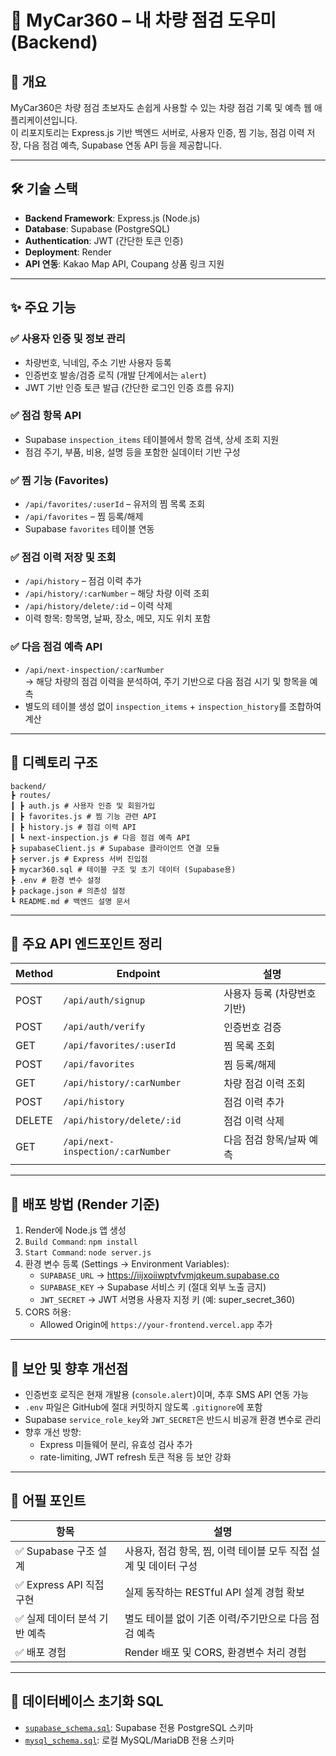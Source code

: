 # 🔧 MyCar360 – 내 차량 점검 도우미 (Backend)

## 📌 개요
MyCar360은 차량 점검 초보자도 손쉽게 사용할 수 있는 차량 점검 기록 및 예측 웹 애플리케이션입니다.  
이 리포지토리는 Express.js 기반 백엔드 서버로, 사용자 인증, 찜 기능, 점검 이력 저장, 다음 점검 예측, Supabase 연동 API 등을 제공합니다.

---

## 🛠 기술 스택
- **Backend Framework**: Express.js (Node.js)
- **Database**: Supabase (PostgreSQL)
- **Authentication**: JWT (간단한 토큰 인증)
- **Deployment**: Render
- **API 연동**: Kakao Map API, Coupang 상품 링크 지원

---

## ✨ 주요 기능

### ✅ 사용자 인증 및 정보 관리
- 차량번호, 닉네임, 주소 기반 사용자 등록
- 인증번호 발송/검증 로직 (개발 단계에서는 `alert`)
- JWT 기반 인증 토큰 발급 (간단한 로그인 인증 흐름 유지)

### ✅ 점검 항목 API
- Supabase `inspection_items` 테이블에서 항목 검색, 상세 조회 지원
- 점검 주기, 부품, 비용, 설명 등을 포함한 실데이터 기반 구성

### ✅ 찜 기능 (Favorites)
- `/api/favorites/:userId` – 유저의 찜 목록 조회
- `/api/favorites` – 찜 등록/해제
- Supabase `favorites` 테이블 연동

### ✅ 점검 이력 저장 및 조회
- `/api/history` – 점검 이력 추가
- `/api/history/:carNumber` – 해당 차량 이력 조회
- `/api/history/delete/:id` – 이력 삭제
- 이력 항목: 항목명, 날짜, 장소, 메모, 지도 위치 포함

### ✅ 다음 점검 예측 API
- `/api/next-inspection/:carNumber`  
  → 해당 차량의 점검 이력을 분석하여, 주기 기반으로 다음 점검 시기 및 항목을 예측
- 별도의 테이블 생성 없이 `inspection_items` + `inspection_history`를 조합하여 계산

---

## 📂 디렉토리 구조
```
backend/
┣ routes/
┃ ┣ auth.js # 사용자 인증 및 회원가입
┃ ┣ favorites.js # 찜 기능 관련 API
┃ ┣ history.js # 점검 이력 API
┃ ┗ next-inspection.js # 다음 점검 예측 API
┣ supabaseClient.js # Supabase 클라이언트 연결 모듈
┣ server.js # Express 서버 진입점
┣ mycar360.sql # 테이블 구조 및 초기 데이터 (Supabase용)
┣ .env # 환경 변수 설정
┣ package.json # 의존성 설정
┗ README.md # 백엔드 설명 문서
```

---

## 🔌 주요 API 엔드포인트 정리

| Method | Endpoint | 설명 |
|--------|----------|------|
| POST   | `/api/auth/signup`             | 사용자 등록 (차량번호 기반) |
| POST   | `/api/auth/verify`             | 인증번호 검증 |
| GET    | `/api/favorites/:userId`       | 찜 목록 조회 |
| POST   | `/api/favorites`               | 찜 등록/해제 |
| GET    | `/api/history/:carNumber`      | 차량 점검 이력 조회 |
| POST   | `/api/history`                 | 점검 이력 추가 |
| DELETE | `/api/history/delete/:id`      | 점검 이력 삭제 |
| GET    | `/api/next-inspection/:carNumber` | 다음 점검 항목/날짜 예측 |

---

## 🚀 배포 방법 (Render 기준)

1. Render에 Node.js 앱 생성
2. `Build Command`: `npm install`
3. `Start Command`: `node server.js`
4. 환경 변수 등록 (Settings → Environment Variables):
   - `SUPABASE_URL` → https://iijxoiiwptvfvmjqkeum.supabase.co
   - `SUPABASE_KEY` → Supabase 서비스 키 (절대 외부 노출 금지)
   - `JWT_SECRET` → JWT 서명용 사용자 지정 키 (예: super_secret_360)
5. CORS 허용:
   - Allowed Origin에 `https://your-frontend.vercel.app` 추가

---

## 📌 보안 및 향후 개선점

- 인증번호 로직은 현재 개발용 (`console.alert`)이며, 추후 SMS API 연동 가능
- `.env` 파일은 GitHub에 절대 커밋하지 않도록 `.gitignore`에 포함
- Supabase `service_role_key`와 `JWT_SECRET`은 반드시 비공개 환경 변수로 관리
- 향후 개선 방향:
  - Express 미들웨어 분리, 유효성 검사 추가
  - rate-limiting, JWT refresh 토큰 적용 등 보안 강화

---

## 🧠 어필 포인트

| 항목 | 설명 |
|------|------|
| ✅ Supabase 구조 설계 | 사용자, 점검 항목, 찜, 이력 테이블 모두 직접 설계 및 데이터 구성 |
| ✅ Express API 직접 구현 | 실제 동작하는 RESTful API 설계 경험 확보 |
| ✅ 실제 데이터 분석 기반 예측 | 별도 테이블 없이 기존 이력/주기만으로 다음 점검 예측 |
| ✅ 배포 경험 | Render 배포 및 CORS, 환경변수 처리 경험 |

---

## 🧾 데이터베이스 초기화 SQL

- [`supabase_schema.sql`](./supabase_schema.sql): Supabase 전용 PostgreSQL 스키마
- [`mysql_schema.sql`](./mysql_schema.sql): 로컬 MySQL/MariaDB 전용 스키마



